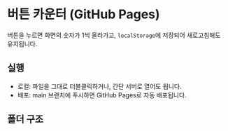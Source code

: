 # 버튼 카운터 (GitHub Pages)

버튼을 누르면 화면의 숫자가 1씩 올라가고, `localStorage`에 저장되어 새로고침해도 유지됩니다.

## 실행
- 로컬: 파일을 그대로 더블클릭하거나, 간단 서버로 열어도 됩니다.
- 배포: main 브랜치에 푸시하면 GitHub Pages로 자동 배포됩니다.

## 폴더 구조
